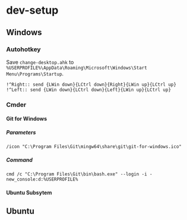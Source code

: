 # dev-setup

## Windows

### Autohotkey

Save `change-desktop.ahk` to `%USERPROFILE%\AppData\Roaming\Microsoft\Windows\Start Menu\Programs\Startup`.

```
!^Right:: send {LWin down}{LCtrl down}{Right}{LWin up}{LCtrl up}
!^Left:: send {LWin down}{LCtrl down}{Left}{LWin up}{LCtrl up}
```

### Cmder

#### Git for Windows

##### Parameters

`/icon "C:\Program Files\Git\mingw64\share\git\git-for-windows.ico"`

##### Command

`cmd /c "C:\Program Files\Git\bin\bash.exe" --login -i -new_console:d:%USERPROFILE%`

#### Ubuntu Subsytem

## Ubuntu
